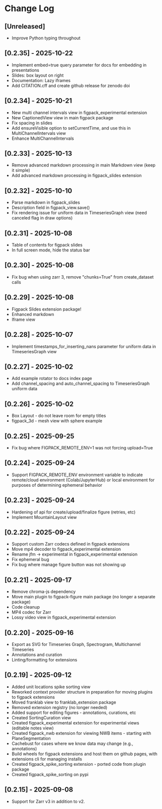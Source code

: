 # Change Log

## [Unreleased]

- Improve Python typing throughout

## [0.2.35] - 2025-10-22

- Implement embed=true query parameter for docs for embedding in presentations
- Slides: box layout on right
- Documentation: Lazy iframes
- Add CITATION.cff and create github release for zenodo doi

## [0.2.34] - 2025-10-21

- New multi channel intervals view in figpack_experimental extension
- New CaptionedView view in main figpack package
- Fix spacing in slides
- Add ensureVisible option to setCurrentTime, and use this in MultiChannelIntervals view
- Enhance MultiChannelIntervals

## [0.2.33] - 2025-10-13

- Remove advanced markdown processing in main Markdown view (keep it simple)
- Add advanced markdown processing in figpack_slides extension

## [0.2.32] - 2025-10-10

- Parse markdown in figpack_slides
- Description field in figpack_view.save()
- Fix rendering issue for uniform data in TimeseriesGraph view (need canceled flag in draw options)

## [0.2.31] - 2025-10-08

- Table of contents for figpack slides
- In full screen mode, hide the status bar

## [0.2.30] - 2025-10-08

- Fix bug when using zarr 3, remove "chunks=True" from create_dataset calls

## [0.2.29] - 2025-10-08

- Figpack Slides extension package!
- Enhanced markdown
- Iframe view

## [0.2.28] - 2025-10-07

- Implement timestamps_for_inserting_nans parameter for uniform data in TimeseriesGraph view

## [0.2.27] - 2025-10-02

- Add example rotator to docs index page
- Add channel_spacing and auto_channel_spacing to TimeseriesGraph uniform data

## [0.2.26] - 2025-10-02

- Box Layout - do not leave room for empty titles
- figpack_3d - mesh view with sphere example

## [0.2.25] - 2025-09-25

- Fix bug where FIGPACK_REMOTE_ENV=1 was not forcing upload=True

## [0.2.24] - 2025-09-24

- Support FIGPACK_REMOTE_ENV environment variable to indicate remote/cloud environment (Colab/JupyterHub) or local environment for purposes of determining ephemeral behavior

## [0.2.23] - 2025-09-24

- Hardening of api for create/upload/finalize figure (retries, etc)
- Implement MountainLayout view

## [0.2.22] - 2025-09-24

- Support custom Zarr codecs defined in figpack extensions
- Move mp4 decoder to figpack_experimental extension
- Rename jfm -> experimental in figpack_experimental extension
- Fix ephemeral bug
- Fix bug where manage figure button was not showing up

## [0.2.21] - 2025-09-17

- Remove chroma-js dependency
- Move main plugin to figpack-figure main package (no longer a separate package)
- Code cleanup
- MP4 codec for Zarr
- Lossy video view in figpack_experimental extension

## [0.2.20] - 2025-09-16

- Export as SVG for Timeseries Graph, Spectrogram, Multichannel Timeseries
- Annotations and curation
- Linting/formatting for extensions

## [0.2.19] - 2025-09-12

- Added unit locations spike sorting view
- Reworked context provider structure in preparation for moving plugins to figpack extensions
- Moved franklab view to franklab_extension package
- Removed extension registry (no longer needed)
- Added support for editing figures - annotations, curations, etc
- Created SortingCuration view
- Created figpack_experimental extension for experimental views (editable notes view)
- Created figpack_nwb extension for viewing NWB items - starting with PlaneSegmentation
- Cachebust for cases where we know data may change (e.g., annotations)
- Build wheels for figpack extensions and host them on github pages, with extensions cli for managing installs
- Created figpack_spike_sorting extension - ported code from plugin package
- Created figpack_spike_sorting on pypi

## [0.2.15] - 2025-09-08
- Support for Zarr v3 in addition to v2.
